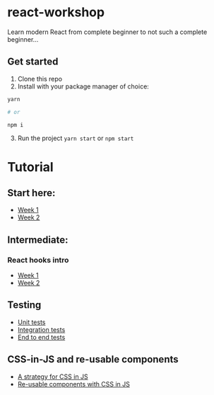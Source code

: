 # react-workshop

Learn modern React from complete beginner to not such a complete beginner...

## Get started

1. Clone this repo
2. Install with your package manager of choice:

```bash
yarn

# or

npm i
```

3. Run the project `yarn start` or `npm start`

# Tutorial

## Start here:

-   [Week 1](./docs/week01.md)
-   [Week 2](./docs/week02.md)

## Intermediate:

### React hooks intro

-   [Week 1](./docs/week03.md)
-   [Week 2](./docs/week04.md)

## Testing

-   [Unit tests](./docs/testing-unit.md)
-   [Integration tests](./docs/testing-integration.md)
-   [End to end tests](./docs/testing-e2e.md)

## CSS-in-JS and re-usable components

-   [A strategy for CSS in JS](./docs/css-in-js-week01.md)
-   [Re-usable components with CSS in JS](./docs/css-in-js-week2_Reusable-components.md)
